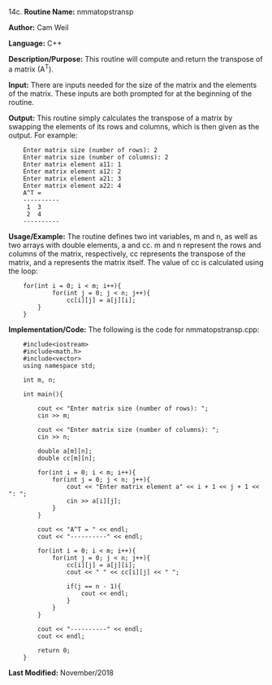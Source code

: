 14c. **Routine Name:**           nmmatopstransp

   **Author:** Cam Weil

   **Language:** C++

   **Description/Purpose:** This routine will compute and return the transpose of a matrix (A<sup>T</sup>).
   
   **Input:** There are inputs needed for the size of the matrix and the elements of the matrix. These inputs are both prompted for at the beginning of the routine.

   **Output:** This routine simply calculates the transpose of a matrix by swapping the elements of its rows and columns, which is then given as the output. For example:
   
        Enter matrix size (number of rows): 2
        Enter matrix size (number of columns): 2
        Enter matrix element a11: 1
        Enter matrix element a12: 2
        Enter matrix element a21: 3
        Enter matrix element a22: 4
        A^T = 
        ----------
         1  3 
         2  4 
        ----------

   **Usage/Example:** The routine defines two int variables, m and n, as well as two arrays with double elements, a and cc. m and n represent the rows and columns of the matrix, respectively, cc represents the transpose of the matrix, and a represents the matrix itself. The value of cc is calculated using the loop:
   
        for(int i = 0; i < m; i++){
                for(int j = 0; j < n; j++){
                    cc[i][j] = a[j][i];
            }
        }

   **Implementation/Code:** The following is the code for nmmatopstransp.cpp:

        #include<iostream>
        #include<math.h>
        #include<vector>
        using namespace std;

        int m, n;

        int main(){

            cout << "Enter matrix size (number of rows): ";
            cin >> m;

            cout << "Enter matrix size (number of columns): ";
            cin >> n;

            double a[m][n];
            double cc[m][n];

            for(int i = 0; i < m; i++){
                for(int j = 0; j < n; j++){
                    cout << "Enter matrix element a" << i + 1 << j + 1 << ": ";
                    cin >> a[i][j];
                }
            }

            cout << "A^T = " << endl;
            cout << "----------" << endl;

            for(int i = 0; i < m; i++){
                for(int j = 0; j < n; j++){
                    cc[i][j] = a[j][i];
                    cout << " " << cc[i][j] << " ";

                    if(j == n - 1){
                        cout << endl;
                    }
                }
            }

            cout << "----------" << endl;
            cout << endl;

            return 0;
        }

   **Last Modified:** November/2018
